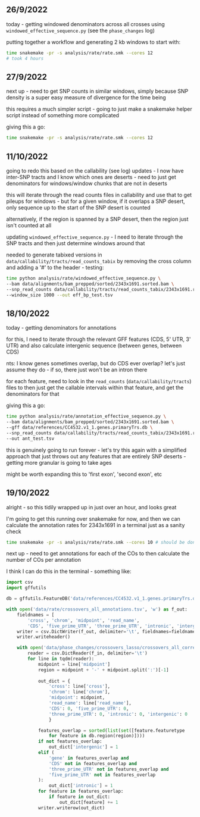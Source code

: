
## 26/9/2022

today - getting windowed denominators across all crosses using
`windowed_effective_sequence.py` (see the `phase_changes` log) 

putting together a workflow and generating 2 kb windows to start with:

```bash
time snakemake -pr -s analysis/rate/rate.smk --cores 12
# took 4 hours
```

## 27/9/2022

next up - need to get SNP counts in similar windows, simply because
SNP density is a super easy measure of divergence for the time being

this requires a much simpler script - going to just make a snakemake helper
script instead of something more complicated

giving this a go:

```bash
time snakemake -pr -s analysis/rate/rate.smk --cores 12
```

## 11/10/2022

going to redo this based on the callability (see log) updates - I now have
inter-SNP tracts and I know which ones are deserts - need to just get
denominators for windows/window chunks that are not in deserts

this will iterate through the read counts files in callability and
use that to get pileups for windows - but for a given window,
if it overlaps a SNP desert, only sequence up to the start of the SNP
desert is counted

alternatively, if the region is spanned by a SNP desert,
then the region just isn't counted at all

updating `windowed_effective_sequence.py` - I need to iterate
through the SNP tracts and then just determine windows around that

needed to generate tabixed versions in `data/callability/tracts/read_counts_tabix`
by removing the cross column and adding a '#' to the header - testing:

```bash
time python analysis/rate/windowed_effective_sequence.py \
--bam data/alignments/bam_prepped/sorted/2343x1691.sorted.bam \
--snp_read_counts data/callability/tracts/read_counts_tabix/2343x1691.read_counts.tsv.gz \
--window_size 1000 --out eff_bp_test.tsv
```

## 18/10/2022

today - getting denominators for annotations 

for this, I need to iterate through the relevant GFF features
(CDS, 5' UTR, 3' UTR) and also calculate intergenic
sequence (between genes, between CDS) 

nts: I know genes sometimes overlap, but do CDS ever overlap? 
let's just assume they do - if so, there just won't be an intron there

for each feature, need to look in the `read_counts` (`data/callability/tracts`)
files to then just get the callable intervals within that feature, and get the
denominators for that

giving this a go:

```bash
time python analysis/rate/annotation_effective_sequence.py \
--bam data/alignments/bam_prepped/sorted/2343x1691.sorted.bam \
--gff data/references/CC4532.v1_1.genes.primaryTrs.db \
--snp_read_counts data/callability/tracts/read_counts_tabix/2343x1691.read_counts.tsv.gz \
--out ant_test.tsv
```

this is genuinely going to run forever - let's try this again with a simplified approach
that just throws out any features that are entirely SNP deserts - getting more granular
is going to take ages

might be worth expanding this to 'first exon', 'second exon', etc

## 19/10/2022

alright - so this tidily wrapped up in just over an hour, and looks great

I'm going to get this running over snakemake for now, and then
we can calculate the annotation rates for 2343x1691 in a terminal
just as a sanity check

```bash
time snakemake -pr -s analysis/rate/rate.smk --cores 10 # should be done in 3 hours - took 3.5
```

next up - need to get annotations for each of the COs to then
calculate the number of COs per annotation

I think I can do this in the terminal - something like:

```python
import csv
import gffutils

db = gffutils.FeatureDB('data/references/CC4532.v1_1.genes.primaryTrs.db')

with open('data/rate/crossovers_all_annotations.tsv', 'w') as f_out:
    fieldnames = [
        'cross', 'chrom', 'midpoint', 'read_name',
        'CDS', 'five_prime_UTR', 'three_prime_UTR', 'intronic', 'intergenic']
    writer = csv.DictWriter(f_out, delimiter='\t', fieldnames=fieldnames)
    writer.writeheader()

    with open('data/phase_changes/crossovers_lasso/crossovers_all_corrected.tsv', 'r') as f_in:
        reader = csv.DictReader(f_in, delimiter='\t')
        for line in tqdm(reader):
            midpoint = line['midpoint']
            region = midpoint + '-' + midpoint.split(':')[-1]
            
            out_dict = {
                'cross': line['cross'],
                'chrom': line['chrom'],
                'midpoint': midpoint,
                'read_name': line['read_name'],
                'CDS': 0, 'five_prime_UTR': 0, 
                'three_prime_UTR': 0, 'intronic': 0, 'intergenic': 0
                }

            features_overlap = sorted(list(set([feature.featuretype 
                for feature in db.region(region)])))
            if not features_overlap:
                out_dict['intergenic'] = 1
            elif (
                'gene' in features_overlap and 
                'CDS' not in features_overlap and
                'three_prime_UTR' not in features_overlap and
                'five_prime_UTR' not in features_overlap
            ):
                out_dict['intronic'] = 1
            for feature in features_overlap:
                if feature in out_dict:
                    out_dict[feature] += 1
            writer.writerow(out_dict)
```
